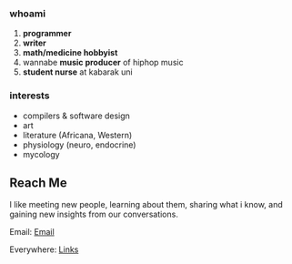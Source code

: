 ### whoami
1. **programmer**
2. **writer** 
3. **math/medicine hobbyist**
3. wannabe **music producer** of hiphop music 
4. **student nurse** at kabarak uni


### interests
- compilers & software design
- art
- literature (Africana, Western)
- physiology (neuro, endocrine)
- mycology

## Reach Me
I like meeting new people, learning about them, sharing what i know, and gaining new insights from our conversations.

Email: [Email](mailto:gitahi109@gmail.com)

Everywhere: [Links](https://opl.to/gth)
